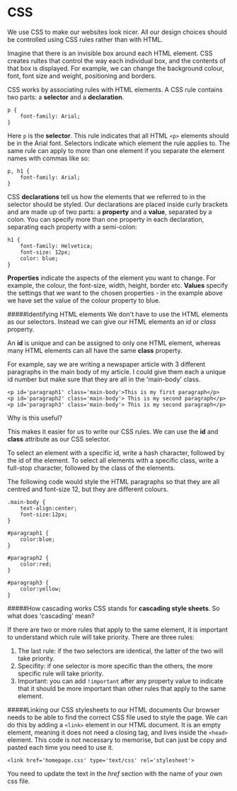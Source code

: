CSS
===

We use CSS to make our websites look nicer. All our design choices should be controlled using CSS rules rather than with HTML. 

Imagine that there is an invisible box around each HTML element. CSS creates rultes that control the way each individual box, and the contents of that box is displayed. For example, we can change the background colour, font, font size and weight, positioning and borders. 

CSS works by associating rules with HTML elements. A CSS rule contains two parts: a **selector** and a **declaration**.

```
p {
	font-family: Arial;
}
```

Here ```p``` is the **selector**. This rule indicates that all HTML ```<p>``` elements should be in the Arial font. Selectors indicate which element the rule applies to. The same rule can apply to more than one element if you separate the element names with commas like so: 

```
p, h1 {
	font-family: Arial;
}
```

CSS **declarations** tell us how the elements that we referred to in the selector should be styled. Our  declarations are placed inside curly brackets and are made up of two parts: a **property** and a **value**, separated by a colon. You can specify more than one property in each declaration, separating each property with a semi-colon:

```
h1 {
	font-family: Helvetica;
	font-size: 12px;
	color: blue;
}
```

**Properties** indicate the aspects of the element you want to change. For example, the colour, the font-size, width, height, border etc. **Values** specify the settings that we want to the chosen properties - in the example above we have set the value of the colour property to blue.

#####Identifying HTML elements
We don't have to use the HTML elements as our selectors. Instead we can give our HTML elements an *id* or *class* property.

An **id** is unique and can be assigned to only one HTML element, whereas many HTML elements can all have the same **class** property. 

For example, say we are writing a newspaper article with 3 different paragraphs in the main body of my article. I could give them each a unique id number but make sure that they are all in the 'main-body' class.

```
<p id='paragraph1' class='main-body'>This is my first paragraph</p>
<p id='paragraph2' class='main-body'> This is my second paragraph</p>
<p id='paragraph3' class='main-body'> This is my second paragraph</p>
```
Why is this useful? 

This makes it easier for us to write our CSS rules. We can use the **id** and **class** attribute as our CSS selector. 

To select an element with a specific id, write a hash character, followed by the id of the element. To select all elements with a specific class, write a full-stop character, followed by the class of the elements. 

The following code would style the HTML paragraphs so that they are all centred and font-size 12, but they are different colours. 

```
.main-body {
	text-align:center;
	font-size:12px;
}

#paragraph1 {
	color:blue;
}

#paragraph2 {
	color:red;
}

#paragraph3 {
	color:yellow;
}
```


#####How cascading works
CSS stands for **cascading style sheets**. So what does 'cascading' mean? 

If there are two or more rules that apply to the same element, it is important to understand which rule will take priority. There are three rules:

1. The last rule: if the two selectors are identical, the latter of the two will take priority.
2. Specifity: if one selector is more specific than the others, the more specific rule will take priority. 
3. Important: you can add ```!important``` after any property value to indicate that it should be more important than other rules that apply to the same element. 

#####Linking our CSS stylesheets to our HTML documents
Our browser needs to be able to find the correct CSS file used to style the page. We can do this by adding a ```<link>``` element in our HTML document. It is an empty element, meaning it does not need a closing tag, and lives inside the ```<head>``` element. This code is not necessary to memorise, but can just be copy and pasted each time you need to use it.

```
<link href='homepage.css' type='text/css' rel='stylesheet'>
```

You need to update the text in the *href* section with the name of your own css file. 
